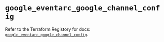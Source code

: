 # `google_eventarc_google_channel_config`

Refer to the Terraform Registory for docs: [`google_eventarc_google_channel_config`](https://www.terraform.io/docs/providers/google-beta/r/google_eventarc_google_channel_config).
